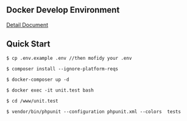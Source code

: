 ## Docker Develop Environment
[Detail Document](Docker.md)

## Quick Start
```$xslt
$ cp .env.example .env //then mofidy your .env

$ composer install --ignore-platform-reqs

$ docker-composer up -d 

$ docker exec -it unit.test bash

$ cd /www/unit.test

$ vendor/bin/phpunit --configuration phpunit.xml --colors  tests
```
